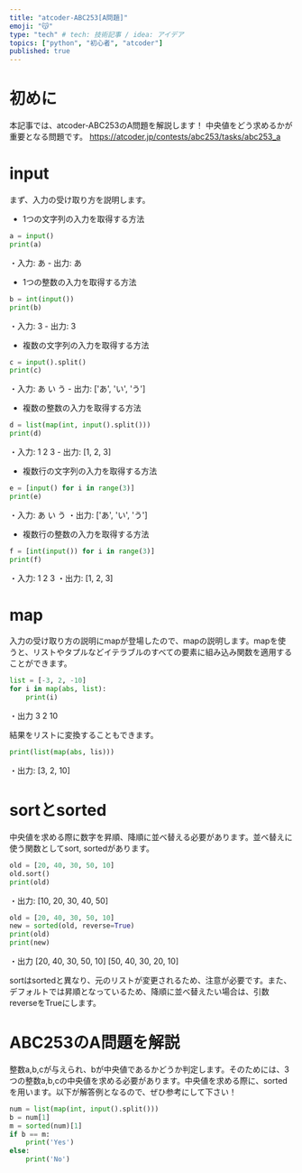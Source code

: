 ```yaml
---
title: "atcoder-ABC253[A問題]"
emoji: "😽"
type: "tech" # tech: 技術記事 / idea: アイデア
topics: ["python", "初心者", "atcoder"]
published: true
---
```

# 初めに
本記事では、atcoder-ABC253のA問題を解説します！
中央値をどう求めるかが重要となる問題です。
https://atcoder.jp/contests/abc253/tasks/abc253_a

# input
まず、入力の受け取り方を説明します。
- 1つの文字列の入力を取得する方法
```py
a = input()
print(a)
```
・入力: あ - 出力: あ

- 1つの整数の入力を取得する方法
```py
b = int(input())
print(b)
```
・入力: 3 - 出力: 3

- 複数の文字列の入力を取得する方法
```py
c = input().split()
print(c)
```
・入力: あ い う - 出力: ['あ', 'い', 'う']

- 複数の整数の入力を取得する方法
```py
d = list(map(int, input().split()))
print(d)
```
・入力: 1 2 3 - 出力: [1, 2, 3]

- 複数行の文字列の入力を取得する方法
```py
e = [input() for i in range(3)]
print(e)
```
・入力:
あ
い
う
・出力: ['あ', 'い', 'う']

- 複数行の整数の入力を取得する方法
```py
f = [int(input()) for i in range(3)]
print(f)
```
・入力:
1
2
3
・出力: [1, 2, 3]

# map
入力の受け取り方の説明にmapが登場したので、mapの説明します。mapを使うと、リストやタプルなどイテラブルのすべての要素に組み込み関数を適用することができます。

```py
list = [-3, 2, -10]
for i in map(abs, list):
    print(i)
```
・出力
3
2
10

結果をリストに変換することもできます。

```py
print(list(map(abs, lis)))
```
・出力: [3, 2, 10]

# sortとsorted
中央値を求める際に数字を昇順、降順に並べ替える必要があります。並べ替えに使う関数としてsort, sortedがあります。

```py
old = [20, 40, 30, 50, 10]
old.sort()
print(old)
```

・出力: [10, 20, 30, 40, 50]

```py
old = [20, 40, 30, 50, 10]
new = sorted(old, reverse=True)
print(old)
print(new)
```

・出力
[20, 40, 30, 50, 10]
[50, 40, 30, 20, 10]

sortはsortedと異なり、元のリストが変更されるため、注意が必要です。また、デフォルトでは昇順となっているため、降順に並べ替えたい場合は、引数reverseをTrueにします。

# ABC253のA問題を解説
整数a,b,cが与えられ、bが中央値であるかどうか判定します。そのためには、3つの整数a,b,cの中央値を求める必要があります。中央値を求める際に、sortedを用います。以下が解答例となるので、ぜひ参考にして下さい！

```py
num = list(map(int, input().split()))
b = num[1]
m = sorted(num)[1]
if b == m:
    print('Yes')
else:
    print('No')
```